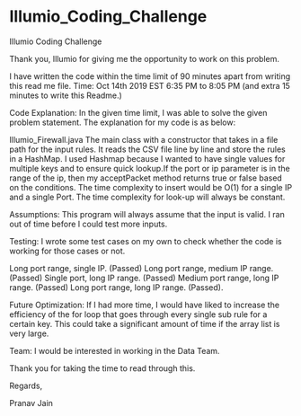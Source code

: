 # Illumio_Coding_Challenge
Illumio Coding Challenge 

Thank you, Illumio for giving me the opportunity to work on this problem.

I have written the code within the time limit of 90 minutes apart from writing this read me file.
Time: Oct 14th 2019 EST 6:35 PM to 8:05 PM
(and extra 15 minutes to write this Readme.)

Code Explanation:
In the given time limit, I was able to solve the given problem statement. The explanation for my code is as below:

Illumio_Firewall.java The main class with a constructor that takes in a file path for the input rules. It reads the CSV file line by line and store the rules in a HashMap. I used Hashmap because I wanted to have single values for multiple keys and to ensure quick lookup.If the port or ip parameter is in the range of the ip, then my acceptPacket method returns true or false based on the conditions.
The time complexity to insert would be O(1) for a single IP and a single Port.
The time complexity for look-up will always be constant.

Assumptions:
This program will always assume that the input is valid. I ran out of time before I could test more inputs.

Testing:
I wrote some test cases on my own to check whether the code is working for those cases or not.

Long port range, single IP. (Passed)
Long port range, medium IP range. (Passed)
Single port, long IP range. (Passed)
Medium port range, long IP range. (Passed)
Long port range, long IP range. (Passed).

Future Optimization:
If I had more time, I would have liked to increase the efficiency of the for loop that goes through every single sub rule for a certain key. This could take a significant amount of time if the array list is very large.

Team:
I would be interested in working in the Data Team.

Thank you for taking the time to read through this.

Regards,

Pranav Jain
